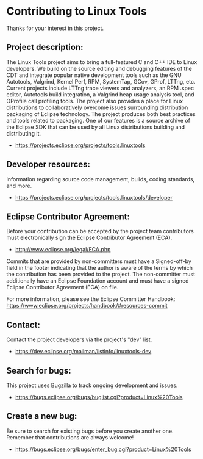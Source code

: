Contributing to Linux Tools
===========================

Thanks for your interest in this project.

Project description:
--------------------

The Linux Tools project aims to bring a full-featured C and C++ IDE to Linux developers. We build on the source editing and debugging features of the CDT and integrate popular native development tools such as the GNU Autotools, Valgrind, Kernel Perf, RPM, SystemTap, GCov, GProf, LTTng, etc. Current projects include LTTng trace viewers and analyzers, an RPM .spec editor, Autotools build integration, a Valgrind heap usage analysis tool, and OProfile call profiling tools. The project also provides a place for Linux distributions to collaboratively overcome issues surrounding distribution packaging of Eclipse technology. The project produces both best practices and tools related to packaging. One of our features is a source archive of the Eclipse SDK that can be used by all Linux distributions building and distributing it.

- https://projects.eclipse.org/projects/tools.linuxtools

Developer resources:
--------------------

Information regarding source code management, builds, coding standards, and more.

- https://projects.eclipse.org/projects/tools.linuxtools/developer

Eclipse Contributor Agreement:
------------------------------

Before your contribution can be accepted by the project team contributors must
electronically sign the Eclipse Contributor Agreement (ECA).

* http://www.eclipse.org/legal/ECA.php

Commits that are provided by non-committers must have a Signed-off-by field in
the footer indicating that the author is aware of the terms by which the
contribution has been provided to the project. The non-committer must
additionally have an Eclipse Foundation account and must have a signed Eclipse
Contributor Agreement (ECA) on file.

For more information, please see the Eclipse Committer Handbook:
https://www.eclipse.org/projects/handbook/#resources-commit

Contact:
--------

Contact the project developers via the project's "dev" list.

- https://dev.eclipse.org/mailman/listinfo/linuxtools-dev

Search for bugs:
----------------

This project uses Bugzilla to track ongoing development and issues.

- https://bugs.eclipse.org/bugs/buglist.cgi?product=Linux%20Tools

Create a new bug:
-----------------

Be sure to search for existing bugs before you create another one. Remember that contributions are always welcome!

- https://bugs.eclipse.org/bugs/enter_bug.cgi?product=Linux%20Tools

